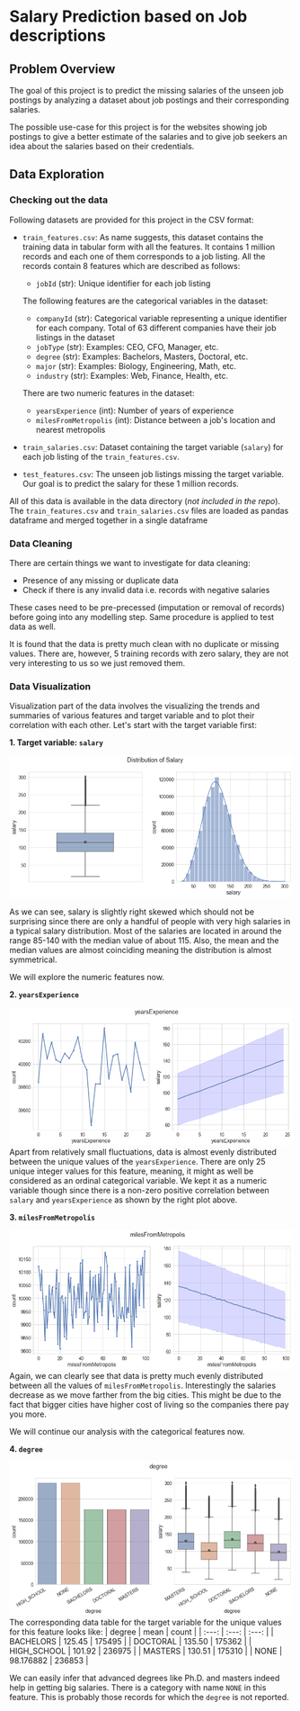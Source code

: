 # Salary Prediction based on Job descriptions
## Problem Overview
The goal of this project is to predict the missing salaries of the unseen job postings by analyzing a dataset about job postings and their corresponding salaries.

The possible use-case for this project is for the websites showing job postings to give a better estimate of the salaries and to give job seekers an idea about the salaries based on their credentials.

## Data Exploration
### Checking out the data
Following datasets are provided for this project in the CSV format:
- `train_features.csv`: As name suggests, this dataset contains the training data in tabular form with all the features. It contains 1 million records and each one of them corresponds to a job listing. All the records contain 8 features which are described as follows:
    
    * `jobId` (str): Unique identifier for each job listing
    
    The following features are the categorical variables in the dataset:
    * `companyId` (str): Categorical variable representing a unique identifier for each company. Total of 63 different companies have their job listings in the dataset
    * `jobType` (str): Examples: CEO, CFO, Manager, etc.
    * `degree` (str): Examples: Bachelors, Masters, Doctoral, etc.
    * `major` (str): Examples: Biology, Engineering, Math, etc.
    * `industry` (str): Examples: Web, Finance, Health, etc.

    There are two numeric features in the dataset:
    * `yearsExperience` (int): Number of years of experience
    * `milesFromMetropolis` (int): Distance between a job's location and nearest metropolis

- `train_salaries.csv`: Dataset containing the target variable (`salary`) for each job listing of the `train_features.csv`.
- `test_features.csv`: The unseen job listings missing the target variable. Our goal is to predict the salary for these 1 million records.

All of this data is available in the data directory (_not included in the repo_). 
The `train_features.csv` and `train_salaries.csv` files are loaded as pandas dataframe and merged together in a single dataframe

### Data Cleaning
There are certain things we want to investigate for data cleaning:
- Presence of any missing or duplicate data
- Check if there is any invalid data i.e. records with negative salaries

These cases need to be pre-precessed (imputation or removal of records) before going into any modelling step. Same procedure is applied to test data as well.

It is found that the data is pretty much clean with no duplicate or missing values. There are, however, 5 training records with zero salary, they are not very interesting to us so we just removed them.

### Data Visualization
Visualization part of the data involves the visualizing the trends and summaries of various features and target variable and to plot their correlation with each other. Let's start with the target variable first:

__1. Target variable: `salary`__

![target](assets/salary_distribution.png)

As we can see, salary is slightly right skewed which should not be surprising since there are only a handful of people with very high salaries in a typical salary distribution. Most of the salaries are located in around the range 85-140 with the median value of about 115. Also, the mean and the median values are almost coinciding meaning the distribution is almost symmetrical.

We will explore the numeric features now.

__2. `yearsExperience`__

![yearsExp](assets/years_exp.png)
Apart from relatively small fluctuations, data is almost evenly distributed between the unique values of the `yearsExperience`. There are only 25 unique integer values for this feature, meaning, it might as well be considered as an ordinal categorical variable. We kept it as a numeric variable though since there is a non-zero positive correlation between `salary` and `yearsExperience` as shown by the right plot above.


__3. `milesFromMetropolis`__

![miles](assets/miles_from_metropolis.png)
Again, we can clearly see that data is pretty much evenly distributed between all the values of `milesFromMetropolis`. Interestingly the salaries decrease as we move farther from the big cities. This might be due to the fact that bigger cities have higher cost of living so the companies there pay you more.

We will continue our analysis with the categorical features now.

__4. `degree`__

![degree](assets/degree.png)
The corresponding data table for the target variable for the unique values for this feature looks like:
| degree | mean | count |
| :---: | :---: | :---: |
| BACHELORS | 125.45 | 175495 |
| DOCTORAL	| 135.50 | 175362 |
| HIGH_SCHOOL | 101.92 | 236975 |
| MASTERS | 130.51 | 175310 |
| NONE | 98.176882 | 236853 |

We can easily infer that advanced degrees like Ph.D. and masters indeed help in getting big salaries. There is a category with name `NONE` in this feature. This is probably those records for which the `degree` is not reported.